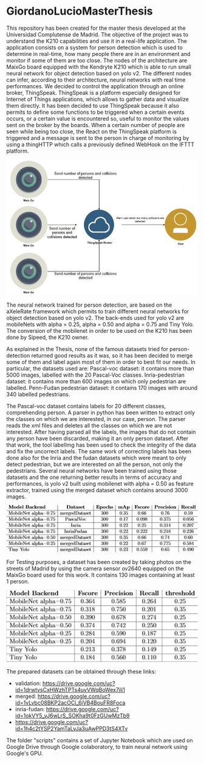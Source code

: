 # GiordanoLucioMasterThesis
This repository has been created for the master thesis developed at the Universidad Complutense de Madrid. 
The objective of the project was to understand the K210 capabilities and use it in a real-life application. 
The application consists on a system for person detection which is used to determine in real-time, how many people
there are in an environment and monitor if some of them are too close. The nodes of the architecture are MaixGo board
equipped with the Kendryte K210 which is able to run small neural network for object detection based on yolo v2.
The different nodes can infer, according to their architecture, neural networks with real time performances.
We decided to control the application through an online broker, ThingSpeak. ThingSpeak is a platform especially designed for Internet of Things applications, 
which allows to gather data and visualize them directly. It has been decided to use ThingSpeak because it also permits to define some functions to be triggered
when a certain events occurs, or a certain value is encountered so, useful to monitor the values sent on the broker by the boards.
When a certain number of people are seen while being too close, the React on the ThingSpeak platform is triggered and a message is sent to the person in charge of monitoring
by using a thingHTTP which calls a previously defined WebHook on the IFTTT platform.

<img src="https://github.com/GiordanoLucio/GiordanoLucioMasterThesis/blob/master/architecture.JPG?raw=true" width=600>


The neural network trained for person detection, are based on the aXeleRate framework which permits to train different neural networks for object detection based on yolo v2.
The back-ends used for yolo v2 are mobileNets with alpha = 0.25, alpha = 0.50 and alpha = 0.75 and Tiny Yolo. The conversion of the mobilenet in order to be used on the K210
has been done by Sipeed, the K210 owner.

As explained in the Thesis, none of the famous datasets tried for person-detection returned good results as it was, so it has been decided to merge some of them and label
again most of them in order to best fit our needs. 
In particular, the datasets used are:
Pascal-voc dataset: it contains more than 5000 images, labelled with the 20 Pascal-Voc classes.
Inria-pedestrian dataset: it contains more than 600 images on which only pedestrian are labelled.
Penn-Fudan pedestrian dataset: it contains 170 images with around 340 labelled pedestrians.

The Pascal-voc dataset contains labels for 20 different classes, comprehending person. A parser in python has been written to extract only the classes on which we are interested,
in our case, person. The parser reads the xml files and deletes all the classes on which we are not interested. After having parsed all the labels, the images that do not
contain any person have been discarded, making it an only person dataset. After that work, the tool labelImg has been used to check the integrity of the data and fix the uncorrect labels.
The same work of correcting labels has been done also for the Inria and the fudan datasets which were meant to only detect pedestrian, but we are interested on all the person, not only the pedestrians.
Several neural networks have been trained using those datasets and the one returning better results in terms of accuracy and performances, 
is yolo v2 built using mobilenet with alpha = 0.50 as feature extractor, trained using the merged dataset which contains around 3000 images.

<img src="https://github.com/GiordanoLucio/GiordanoLucioMasterThesis/blob/master/train.png?raw=true" width=600>

For Testing purposes, a dataset has been created by taking photos on the streets of Madrid by using the camera sensor ov2640 equipped on the MaixGo board used for this work. It contains 130 images containing at least 1 person.

<img src="https://github.com/GiordanoLucio/GiordanoLucioMasterThesis/blob/master/testing.png?raw=true" width=600 label="testing results">

The prepared datasets can be obtained through these links: 
- validation: https://drive.google.com/uc?id=1drwtvsCxHWzhTPTs4uvVWqBoWex7jli1
- merged: https://drive.google.com/uc?id=1vLvbc08BKP2acOCi_6iVB4BouFR8Foca
- inria-fudan: https://drive.google.com/uc?id=1okVY5_vJ6wLrS_SOKha9t0FzGUwMzTb9
- https://drive.google.com/uc?id=1h4c2tYSP2YamTaLvJa3uAwPPD3tS4XTv

The folder "scripts" contains a set of Jupyter Notebook which are used on Google Drive through Google colaboratory, to train neural network using Google's GPU.

